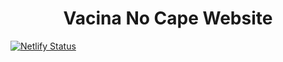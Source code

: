 <h1 align="center">
  Vacina No Cape Website
</h1>

[![Netlify Status](https://api.netlify.com/api/v1/badges/6baf826a-c145-4a95-a87a-2a5b6e04a6df/deploy-status)](https://app.netlify.com/sites/sharp-hopper-e31370/deploys)
